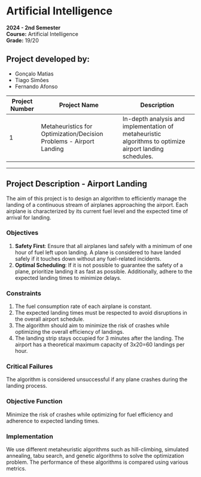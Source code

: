 # **Artificial Intelligence**

**2024 - 2nd Semester**  
**Course:** Artificial Intelligence  
**Grade:** 19/20

## Project developed by:
- Gonçalo Matias
- Tiago Simões
- Fernando Afonso

| Project Number | Project Name                                          | Description                                                                                               |
|----------------|-------------------------------------------------------|-----------------------------------------------------------------------------------------------------------|
| 1              | Metaheuristics for Optimization/Decision Problems - Airport Landing | In-depth analysis and implementation of metaheuristic algorithms to optimize airport landing schedules.   |

---

## Project Description - Airport Landing

The aim of this project is to design an algorithm to efficiently manage the landing of a continuous stream of airplanes approaching the airport. Each airplane is characterized by its current fuel level and the expected time of arrival for landing.

### Objectives

1. **Safety First**: Ensure that all airplanes land safely with a minimum of one hour of fuel left upon landing. A plane is considered to have landed safely if it touches down without any fuel-related incidents.
2. **Optimal Scheduling**: If it is not possible to guarantee the safety of a plane, prioritize landing it as fast as possible. Additionally, adhere to the expected landing times to minimize delays.

### Constraints

1. The fuel consumption rate of each airplane is constant.
2. The expected landing times must be respected to avoid disruptions in the overall airport schedule.
3. The algorithm should aim to minimize the risk of crashes while optimizing the overall efficiency of landings.
4. The landing strip stays occupied for 3 minutes after the landing. The airport has a theoretical maximum capacity of 3x20=60 landings per hour.

### Critical Failures

The algorithm is considered unsuccessful if any plane crashes during the landing process.

### Objective Function

Minimize the risk of crashes while optimizing for fuel efficiency and adherence to expected landing times.

### Implementation

We use different metaheuristic algorithms such as hill-climbing, simulated annealing, tabu search, and genetic algorithms to solve the optimization problem. The performance of these algorithms is compared using various metrics.
